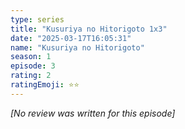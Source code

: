 ```yaml
---
type: series
title: "Kusuriya no Hitorigoto 1x3"
date: "2025-03-17T16:05:31"
name: "Kusuriya no Hitorigoto"
season: 1
episode: 3
rating: 2
ratingEmoji: ⭐️⭐️
---
```


*[No review was written for this episode]*
